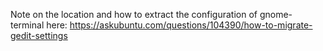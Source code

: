 Note on the location and how to extract the configuration of gnome-terminal here: https://askubuntu.com/questions/104390/how-to-migrate-gedit-settings 
